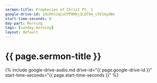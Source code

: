 ```yaml
---
sermon-title: Prophecies of Christ Pt. 1
google-drive-id: 1duhhhJqCuCPP8Mej3LQThm_cXV1GydWx
start-time-seconds: 0
day-part: Morning
tags: [sunday-morning]
layout: default
---
```


# {{ page.sermon-title }}

<!-- ### {{ page.date | date_to_string }} {{ page.day-part }} Service

{% if page.start-time-seconds >= 1 %}
  {% include sermon-starts-at.md starts-at="{{ page.start-time-seconds | divided_by: 60 }}:{{ page.start-time-seconds | modulo: 60 }}" %}
{% endif %} -->

{% include google-drive-audio.md drive-id="{{ page.google-drive-id }}" start-time-seconds="{{ page.start-time-seconds }}" %}